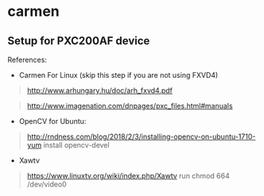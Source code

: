 # carmen
## Setup for PXC200AF device
References:
* Carmen For Linux (skip this step if you are not using FXVD4)
> http://www.arhungary.hu/doc/arh_fxvd4.pdf

> http://www.imagenation.com/dnpages/pxc_files.html#manuals

* OpenCV for Ubuntu:
> http://rndness.com/blog/2018/2/3/installing-opencv-on-ubuntu-1710-yum install opencv-devel

* Xawtv
> https://www.linuxtv.org/wiki/index.php/Xawtv
> run chmod 664 /dev/video0

